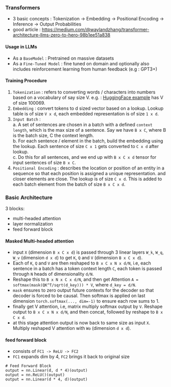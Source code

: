 ### Transformers
- 3 basic concepts : Tokenization -> Embedding -> Positional Encoding -> Inference -> Output Probabilities
- good article : https://medium.com/@waylandzhang/transformer-architecture-llms-zero-to-hero-98b1ee51a838

#### Usage in LLMs
- As a `BaseModel` : Pretrained on massive datasets
- As a `Fine-Tuned Model` : fine tuned on domain and optionally also includes reinforcement learning from human feedback (e.g : GPT3+)

#### Training Procedure
1. `Tokenization` : refers to converting words / characters into numbers based on a vocabulary of say size V. e.g. : [HuggingFace example](https://huggingface.co/datasets/goendalf666/sales-textbook_for_convincing_and_selling) has V of size 100069.
2. `Embedding` : convert tokens to d sized vector based on a lookup. Lookup table is of size `V x d`, each embedded representation is of size `1 x d`.
3. `Input Batch` :   
    a. A set of sentences are chosen in a batch with a defined `context length`, which is the max size of a sentence. Say we have `B x C`, where B is the batch size, C the context length.   
    b. For each sentence / element in the batch, build the embedding using the lookup. Each sentence of size `C x 1` gets converted to `C x d` after lookup.   
    c. Do this for all sentences, and we end up with `B x C x d` tensor for input sentences of size `B x C`.
4. `Positional Encoding` : describes the location or position of an entity in a sequence so that each position is assigned a unique representation. and closer elements are close. The lookup is of size `C x d`. This is added to each batch element from the batch of size `B x C x d`.

### Basic Architecture
3 blocks:
- multi-headed attention
- layer normalization
- feed forward block

#### Masked Multi-headed attention
- input `X` (dimension `B x C x d`) is passed through 3 linear layers `W_k`, `W_q`, `W_v` (dimension `d x d`) to get `K`, `Q` and `V` (dimension `B x C x d`).
- Each of `K`, `Q` and `V` are then reshaped to `B x C x N x d/N`, i.e, each sentence in a batch has a token context length `C`, each token is passed through `N` heads of dimensionality `d/N`.
- Reshape this to `B x N x C x d/N`, and then get Attention `A = softmax(mask(QK^T/sqrt(d_key))) * V`, where `d_key = d/N`.
- `mask` ensures to zero output future contexts for the decoder so that decoder is forced to be causal. Then softmax is applied on last dimension `torch.softmax(..., dim=-1)` to ensure each row sums to 1.
- finally get V attention, i.e, matrix multiply softmax output by `V`. Reshape output to `B x C x N x d/N`, and then concat, followed by reshape to `B x C x d`.
- at this stage attention output is now back to same size as input `X`. Multiply reshaped V attention with `Wo` (dimension `d x d`).

#### feed forward block
- consists of `FC1 -> ReLU -> FC2`
- `FC1` expands dim by 4, `FC2` brings it back to original size
```
# Feed Forward Block
output = nn.Linear(d, d * 4)(output)
output = nn.ReLU()(output)
output = nn.Linear(d * 4, d)(output)
```
